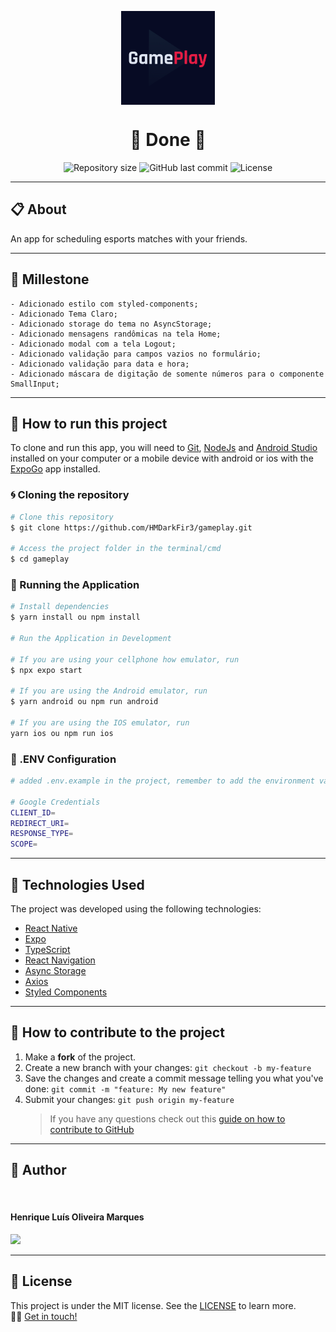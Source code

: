 <p align="center" >
  <img align="center" src="./assets/icon.png" width="150px;" />
</p>

<h1 align="center">
  🚀 Done 🚀
</h1>

<p align="center" >
  <img alt="Repository size" src="https://img.shields.io/github/repo-size/hmdarkfir3/gameplay?style=for-the-badge">
  
  <img alt="GitHub last commit" src="https://img.shields.io/github/last-commit/hmdarkfir3/gameplay?style=for-the-badge">
  
  <img alt="License" src="https://img.shields.io/badge/license-MIT-blue.svg?style=for-the-badge" />
</p>
  
---

## 📋 About

An app for scheduling esports matches with your friends.

---

## 🎉 Millestone
    
    - Adicionado estilo com styled-components;
    - Adicionado Tema Claro;
    - Adicionado storage do tema no AsyncStorage;
    - Adicionado mensagens randômicas na tela Home;
    - Adicionado modal com a tela Logout;
    - Adicionado validação para campos vazios no formulário;
    - Adicionado validação para data e hora;
    - Adicionado máscara de digitação de somente números para o componente SmallInput;
    
---

## 📂 How to run this project

To clone and run this app, you will need to [Git](https://git-scm.com), [NodeJs](https://nodejs.org/en/) and [Android Studio](https://developer.android.com/studio) installed on your computer or a mobile device with android or ios with the [ExpoGo](https://expo.dev/client) app installed.

### 🌀 Cloning the repository

```bash
# Clone this repository
$ git clone https://github.com/HMDarkFir3/gameplay.git

# Access the project folder in the terminal/cmd
$ cd gameplay
```

### 🎲 Running the Application

```bash
# Install dependencies
$ yarn install ou npm install

# Run the Application in Development

# If you are using your cellphone how emulator, run
$ npx expo start

# If you are using the Android emulator, run
$ yarn android ou npm run android

# If you are using the IOS emulator, run
yarn ios ou npm run ios
```

### 📁 .ENV Configuration 

```bash
# added .env.example in the project, remember to add the environment variables as per the example

# Google Credentials
CLIENT_ID=
REDIRECT_URI=
RESPONSE_TYPE=
SCOPE=
```

---

## 🚀 Technologies Used

The project was developed using the following technologies:

- [React Native](https://reactnative.dev)
- [Expo](https://docs.expo.io)
- [TypeScript](https://www.typescriptlang.org)
- [React Navigation](https://reactnavigation.org)
- [Async Storage](https://react-native-async-storage.github.io/async-storage/docs/install/)
- [Axios](https://github.com/axios/axios)
- [Styled Components](https://styled-components.com)

---

## 💪 How to contribute to the project

1. Make a **fork** of the project.
2. Create a new branch with your changes: `git checkout -b my-feature`
3. Save the changes and create a commit message telling you what you've done: `git commit -m "feature: My new feature"`
4. Submit your changes: `git push origin my-feature`
   > If you have any questions check out this [guide on how to contribute to GitHub](https://github.com/firstcontributions/first-contributions)

---

## 🧑 Author

<img style="border-radius: 50%;" src="https://github.com/HMDarkFir3.png" width="150px;" alt=""/>
 <h4>Henrique Luís Oliveira Marques</h4>

<p align="left">
  <a href="https://www.linkedin.com/in/henrique-luís-oliveira-marques-3406361a7/" target="_blank"><img src="https://img.shields.io/badge/LinkedIn-0077B5?style=for-the-badge&logo=linkedin&logoColor=white"></a>
<p>

---

## 📝 License

This project is under the MIT license. See the [LICENSE](./LICENSE) to learn more.
<br>
👋🏽 [Get in touch!](https://www.linkedin.com/in/henrique-luís-oliveira-marques-3406361a7/)
